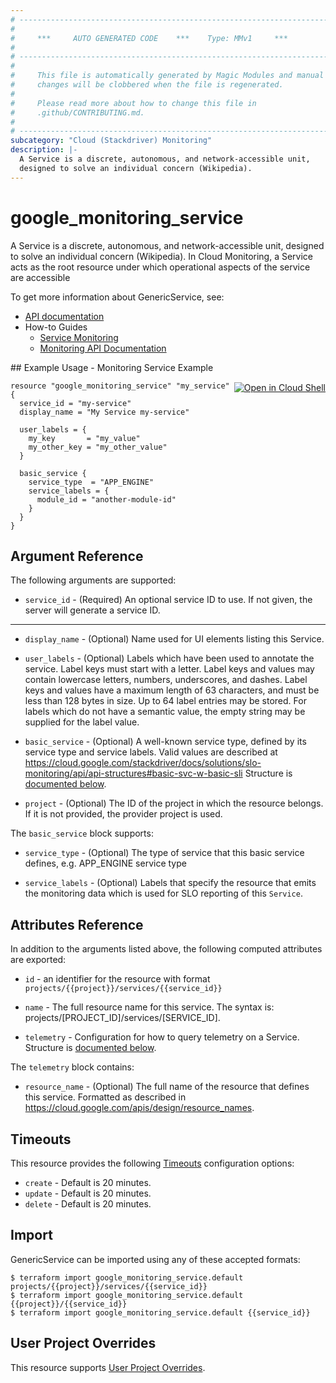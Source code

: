 ```yaml
---
# ----------------------------------------------------------------------------
#
#     ***     AUTO GENERATED CODE    ***    Type: MMv1     ***
#
# ----------------------------------------------------------------------------
#
#     This file is automatically generated by Magic Modules and manual
#     changes will be clobbered when the file is regenerated.
#
#     Please read more about how to change this file in
#     .github/CONTRIBUTING.md.
#
# ----------------------------------------------------------------------------
subcategory: "Cloud (Stackdriver) Monitoring"
description: |-
  A Service is a discrete, autonomous, and network-accessible unit,
  designed to solve an individual concern (Wikipedia).
---
```


# google\_monitoring\_service

A Service is a discrete, autonomous, and network-accessible unit,
designed to solve an individual concern (Wikipedia). In Cloud Monitoring,
a Service acts as the root resource under which operational aspects of
the service are accessible


To get more information about GenericService, see:

* [API documentation](https://cloud.google.com/monitoring/api/ref_v3/rest/v3/services)
* How-to Guides
    * [Service Monitoring](https://cloud.google.com/monitoring/service-monitoring)
    * [Monitoring API Documentation](https://cloud.google.com/monitoring/api/v3/)

<div class = "oics-button" style="float: right; margin: 0 0 -15px">
  <a href="https://console.cloud.google.com/cloudshell/open?cloudshell_git_repo=https%3A%2F%2Fgithub.com%2Fterraform-google-modules%2Fdocs-examples.git&cloudshell_working_dir=monitoring_service_example&cloudshell_image=gcr.io%2Fgraphite-cloud-shell-images%2Fterraform%3Alatest&open_in_editor=main.tf&cloudshell_print=.%2Fmotd&cloudshell_tutorial=.%2Ftutorial.md" target="_blank">
    <img alt="Open in Cloud Shell" src="//gstatic.com/cloudssh/images/open-btn.svg" style="max-height: 44px; margin: 32px auto; max-width: 100%;">
  </a>
</div>
## Example Usage - Monitoring Service Example


```hcl
resource "google_monitoring_service" "my_service" {
  service_id = "my-service"
  display_name = "My Service my-service"

  user_labels = {
    my_key       = "my_value"
    my_other_key = "my_other_value"
  }

  basic_service {
    service_type  = "APP_ENGINE"
    service_labels = {
      module_id = "another-module-id"
    }
  }
}
```

## Argument Reference

The following arguments are supported:


* `service_id` -
  (Required)
  An optional service ID to use. If not given, the server will generate a
  service ID.


- - -


* `display_name` -
  (Optional)
  Name used for UI elements listing this Service.

* `user_labels` -
  (Optional)
  Labels which have been used to annotate the service. Label keys must start
  with a letter. Label keys and values may contain lowercase letters,
  numbers, underscores, and dashes. Label keys and values have a maximum
  length of 63 characters, and must be less than 128 bytes in size. Up to 64
  label entries may be stored. For labels which do not have a semantic value,
  the empty string may be supplied for the label value.

* `basic_service` -
  (Optional)
  A well-known service type, defined by its service type and service labels.
  Valid values are described at
  https://cloud.google.com/stackdriver/docs/solutions/slo-monitoring/api/api-structures#basic-svc-w-basic-sli
  Structure is [documented below](#nested_basic_service).

* `project` - (Optional) The ID of the project in which the resource belongs.
    If it is not provided, the provider project is used.


<a name="nested_basic_service"></a>The `basic_service` block supports:

* `service_type` -
  (Optional)
  The type of service that this basic service defines, e.g. 
  APP_ENGINE service type

* `service_labels` -
  (Optional)
  Labels that specify the resource that emits the monitoring data 
  which is used for SLO reporting of this `Service`.

## Attributes Reference

In addition to the arguments listed above, the following computed attributes are exported:

* `id` - an identifier for the resource with format `projects/{{project}}/services/{{service_id}}`

* `name` -
  The full resource name for this service. The syntax is:
  projects/[PROJECT_ID]/services/[SERVICE_ID].

* `telemetry` -
  Configuration for how to query telemetry on a Service.
  Structure is [documented below](#nested_telemetry).


<a name="nested_telemetry"></a>The `telemetry` block contains:

* `resource_name` -
  (Optional)
  The full name of the resource that defines this service.
  Formatted as described in
  https://cloud.google.com/apis/design/resource_names.

## Timeouts

This resource provides the following
[Timeouts](https://developer.hashicorp.com/terraform/plugin/sdkv2/resources/retries-and-customizable-timeouts) configuration options:

- `create` - Default is 20 minutes.
- `update` - Default is 20 minutes.
- `delete` - Default is 20 minutes.

## Import


GenericService can be imported using any of these accepted formats:

```
$ terraform import google_monitoring_service.default projects/{{project}}/services/{{service_id}}
$ terraform import google_monitoring_service.default {{project}}/{{service_id}}
$ terraform import google_monitoring_service.default {{service_id}}
```

## User Project Overrides

This resource supports [User Project Overrides](https://registry.terraform.io/providers/hashicorp/google/latest/docs/guides/provider_reference#user_project_override).
